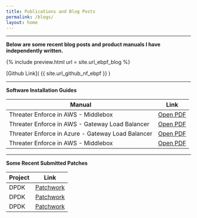 ```yaml
---
title: Publications and Blog Posts
permalink: /blogs/
layout: home
---
```


---

**Below are some recent blog posts and product manuals I have independently written.**

{% include preview.html url = site.url_ebpf_blog %}

[Github Link]( {{ site.url_github_nf_ebpf }} )

---

**Software Installation Guides**


| Manual  | Link |
|---------|------|
| Threater Enforce in AWS - Middlebox | [Open PDF](https://threater-marketplace.s3.us-east-1.amazonaws.com/Threater+Enforce+in+AWS+-+Middlebox.pdf) |
| Threater Enforce in AWS - Gateway Load Balancer   | [Open PDF](https://threater-marketplace.s3.amazonaws.com/Threater+Enforce+in+AWS+-+GWLB.pdf) |
| Threater Enforce in Azure - Gateway Load Balancer | [Open PDF](https://threaterproduction.blob.core.windows.net/docs/Threater+Enforce+in+Azure.pdf) |
| Threater Enforce in AWS - Middlebox | [Open PDF](https://storage.googleapis.com/threaterproduction/docs/Threater%20Enforce%20in%20Google%20Cloud.pdf) |


---

**Some Recent Submitted Patches**


| Project | Link |
|---------|------|
| DPDK | [Patchwork](https://patches.dpdk.org/project/dpdk/patch/20210726170040.25155-1-jonathan.erb@banduracyber.com/) |
| DPDK | [Patchwork](https://patches.dpdk.org/project/dpdk/patch/20230718010047.456679-1-jonathan.erb@threatblockr.com/) |
| DPDK | [Patchwork](https://patches.dpdk.org/project/dpdk/patch/20240118172602.898004-1-jonathan.erb@threater.com/) |




